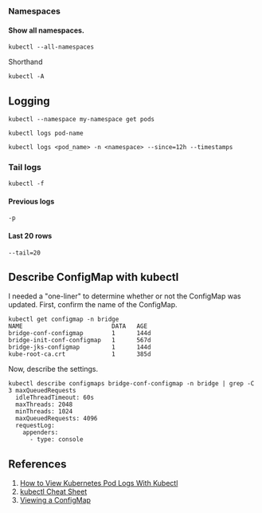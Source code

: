 ### Namespaces

#### Show all namespaces.

```console
kubectl --all-namespaces
```

Shorthand

```console
kubectl -A
```

## Logging

```console
kubectl --namespace my-namespace get pods
```

```console
kubectl logs pod-name
```

```console
kubectl logs <pod_name> -n <namespace> --since=12h --timestamps
```

### Tail logs

```console
kubectl -f
```

#### Previous logs

```
-p
```

#### Last 20 rows

```
--tail=20
```

## Describe ConfigMap with kubectl

I needed a "one-liner" to determine whether or not the ConfigMap was updated. First, confirm the name of the ConfigMap.

```console
kubectl get configmap -n bridge
NAME                         DATA   AGE
bridge-conf-configmap        1      144d
bridge-init-conf-configmap   1      567d
bridge-jks-configmap         1      144d
kube-root-ca.crt             1      385d
```

Now, describe the settings.

```console
kubectl describe configmaps bridge-conf-configmap -n bridge | grep -C 3 maxQueuedRequests
  idleThreadTimeout: 60s
  maxThreads: 2048
  minThreads: 1024
  maxQueuedRequests: 4096
  requestLog:
    appenders:
      - type: console
```

## References

1. [How to View Kubernetes Pod Logs With Kubectl](https://www.howtogeek.com/devops/how-to-view-kubernetes-pod-logs-with-kubectl/)
2. [kubectl Cheat Sheet](https://kubernetes.io/docs/reference/kubectl/cheatsheet/)
3. [Viewing a ConfigMap](https://www.aquasec.com/cloud-native-academy/kubernetes-101/kubernetes-configmap/)
